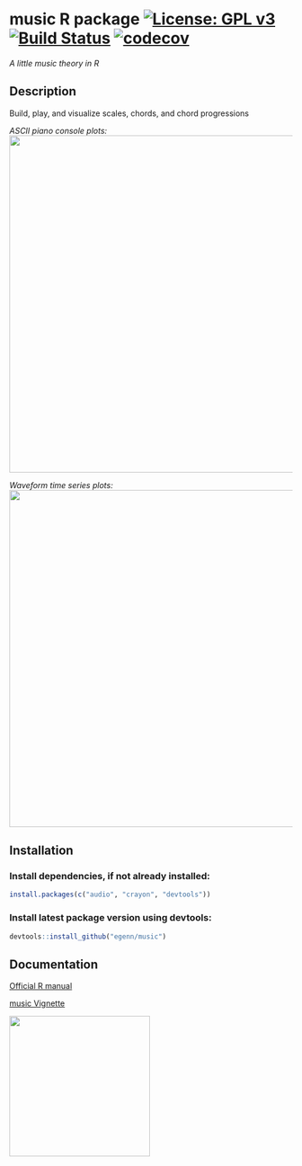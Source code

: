 **music** R package [![License: GPL v3](https://img.shields.io/badge/License-GPLv3-blue.svg)](https://www.gnu.org/licenses/gpl-3.0) [![Build Status](https://travis-ci.com/egenn/music.svg?branch=master)](https://travis-ci.com/egenn/music) [![codecov](https://codecov.io/gh/egenn/music/branch/master/graph/badge.svg)](https://codecov.io/gh/egenn/music)
======================
_A little music theory in R_

## Description
Build, play, and visualize scales, chords, and chord progressions

_ASCII piano console plots:_  
<img align = "center" src="http://egenn.github.io/imgs/music_cplot.png" width="600">


_Waveform time series plots:_  
<img align = "center" src="http://egenn.github.io/imgs/music_mplot_C4minor.png" width="600">


## Installation
### Install dependencies, if not already installed:
```r
install.packages(c("audio", "crayon", "devtools"))
```
### Install latest package version using devtools:
```r
devtools::install_github("egenn/music")
```

## Documentation
[Official R manual](https://egenn.github.io/docs/music.pdf)

[music Vignette](https://egenn.github.io/music/music-vignette)

<img align = "center" src="http://egenn.github.io/imgs/music_hex_logo.png" width="250">
